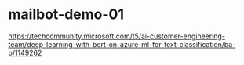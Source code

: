 # mailbot-demo-01
https://techcommunity.microsoft.com/t5/ai-customer-engineering-team/deep-learning-with-bert-on-azure-ml-for-text-classification/ba-p/1149262
